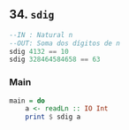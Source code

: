 ## 34. `sdig`
```hs
--IN : Natural n
--OUT: Soma dos dígitos de n
sdig 4132 == 10
sdig 328464584658 == 63
```


<!--MAIN_BEGIN-->
### Main
```hs
main = do
    a <- readLn :: IO Int
    print $ sdig a

```
<!--MAIN_END-->
